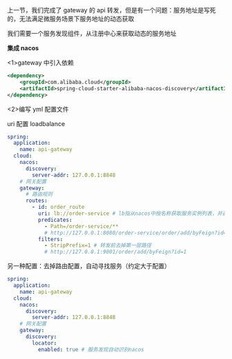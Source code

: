 上一节，我们完成了 gateway 的 api 转发，但是有一个问题：服务地址是写死的，无法满足微服务场景下服务地址的动态获取

我们需要一个服务发现组件，从注册中心来获取动态的服务地址

**集成 nacos**

<1>gateway 中引入依赖

```xml
<dependency>
    <groupId>com.alibaba.cloud</groupId>
    <artifactId>spring-cloud-starter-alibaba-nacos-discovery</artifactId>
</dependency>
```

<2>编写 yml 配置文件

uri 配置 loadbalance

```yaml
spring:
  application:
    name: api-gateway
  cloud:
    nacos:
      discovery:
        server-addr: 127.0.0.1:8848
    # 网关配置
    gateway:
      # 路由规则
      routes:
        - id: order_route
          uri: lb://order-service # lb指从nacos中按名称获取服务实例列表，并遵循负载均衡策略
          predicates:
            - Path=/order-service/**
            # http://127.0.0.1:8080/order-service/order/add/byFeign?id=1 -> http://127.0.0.1:9001/order-service/order/add/byFeign?id=1
          filters:
            - StripPrefix=1 # 转发前去掉第一层路径
            # http://127.0.0.1:9001/order/add/byFeign?id=1
```

另一种配置：去掉路由配置，自动寻找服务（约定大于配置）

```yaml
spring:
  application:
    name: api-gateway
  cloud:
    nacos:
      discovery:
        server-addr: 127.0.0.1:8848
    # 网关配置
    gateway:
      discovery:
        locator:
          enabled: true # 服务发现自动识别nacos
```
